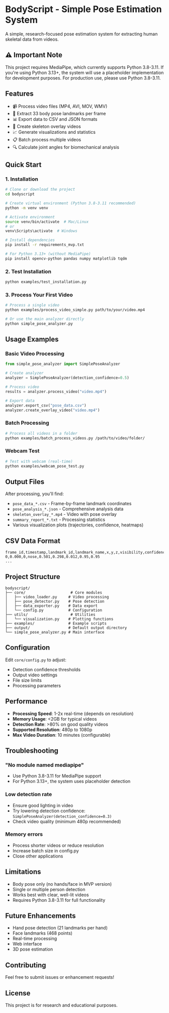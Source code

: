 # BodyScript - Simple Pose Estimation System

A simple, research-focused pose estimation system for extracting human skeletal data from videos.

## ⚠️ Important Note

This project requires MediaPipe, which currently supports Python 3.8-3.11. If you're using Python 3.13+, the system will use a placeholder implementation for development purposes. For production use, please use Python 3.8-3.11.

## Features

- 📹 Process video files (MP4, AVI, MOV, WMV)
- 🦴 Extract 33 body pose landmarks per frame
- 📊 Export data to CSV and JSON formats
- 🎥 Create skeleton overlay videos
- 📈 Generate visualizations and statistics
- 📋 Batch process multiple videos
- 🔍 Calculate joint angles for biomechanical analysis

## Quick Start

### 1. Installation

```bash
# Clone or download the project
cd bodyscript

# Create virtual environment (Python 3.8-3.11 recommended)
python -m venv venv

# Activate environment
source venv/bin/activate  # Mac/Linux
# or
venv\Scripts\activate  # Windows

# Install dependencies
pip install -r requirements_mvp.txt

# For Python 3.13+ (without MediaPipe)
pip install opencv-python pandas numpy matplotlib tqdm
```

### 2. Test Installation

```bash
python examples/test_installation.py
```

### 3. Process Your First Video

```bash
# Process a single video
python examples/process_video_simple.py path/to/your/video.mp4

# Or use the main analyzer directly
python simple_pose_analyzer.py
```

## Usage Examples

### Basic Video Processing

```python
from simple_pose_analyzer import SimplePoseAnalyzer

# Create analyzer
analyzer = SimplePoseAnalyzer(detection_confidence=0.5)

# Process video
results = analyzer.process_video("video.mp4")

# Export data
analyzer.export_csv("pose_data.csv")
analyzer.create_overlay_video("video.mp4")
```

### Batch Processing

```bash
# Process all videos in a folder
python examples/batch_process_videos.py /path/to/video/folder/
```

### Webcam Test

```bash
# Test with webcam (real-time)
python examples/webcam_pose_test.py
```

## Output Files

After processing, you'll find:
- `pose_data_*.csv` - Frame-by-frame landmark coordinates
- `pose_analysis_*.json` - Comprehensive analysis data
- `skeleton_overlay_*.mp4` - Video with pose overlay
- `summary_report_*.txt` - Processing statistics
- Various visualization plots (trajectories, confidence, heatmaps)

## CSV Data Format

```csv
frame_id,timestamp,landmark_id,landmark_name,x,y,z,visibility,confidence
0,0.000,0,nose,0.501,0.298,0.012,0.95,0.95
...
```

## Project Structure

```
bodyscript/
├── core/                    # Core modules
│   ├── video_loader.py     # Video processing
│   ├── pose_detector.py    # Pose detection
│   ├── data_exporter.py    # Data export
│   └── config.py           # Configuration
├── utils/                   # Utilities
│   └── visualization.py    # Plotting functions
├── examples/               # Example scripts
├── output/                 # Default output directory
└── simple_pose_analyzer.py # Main interface
```

## Configuration

Edit `core/config.py` to adjust:
- Detection confidence thresholds
- Output video settings
- File size limits
- Processing parameters

## Performance

- **Processing Speed**: 1-2x real-time (depends on resolution)
- **Memory Usage**: <2GB for typical videos
- **Detection Rate**: >80% on good quality videos
- **Supported Resolution**: 480p to 1080p
- **Max Video Duration**: 10 minutes (configurable)

## Troubleshooting

### "No module named mediapipe"
- Use Python 3.8-3.11 for MediaPipe support
- For Python 3.13+, the system uses placeholder detection

### Low detection rate
- Ensure good lighting in video
- Try lowering detection confidence: `SimplePoseAnalyzer(detection_confidence=0.3)`
- Check video quality (minimum 480p recommended)

### Memory errors
- Process shorter videos or reduce resolution
- Increase batch size in config.py
- Close other applications

## Limitations

- Body pose only (no hands/face in MVP version)
- Single or multiple person detection
- Works best with clear, well-lit videos
- Requires Python 3.8-3.11 for full functionality

## Future Enhancements

- Hand pose detection (21 landmarks per hand)
- Face landmarks (468 points)
- Real-time processing
- Web interface
- 3D pose estimation

## Contributing

Feel free to submit issues or enhancement requests!

## License

This project is for research and educational purposes.